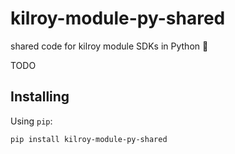 # kilroy-module-py-shared

shared code for kilroy module SDKs in Python 🤝

TODO

## Installing

Using `pip`:

```sh
pip install kilroy-module-py-shared
```
